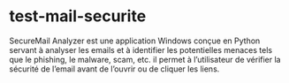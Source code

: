 # test-mail-securite
SecureMail Analyzer est une application Windows conçue en Python servant à analyser les emails et à identifier les potentielles menaces tels que le phishing, le malware, scam, etc. il permet à l’utilisateur de vérifier la sécurité de l’email avant de l’ouvrir ou de cliquer les liens.
